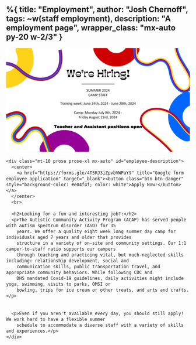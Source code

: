 %{
  title: "Employment",
  author: "Josh Chernoff",
  tags: ~w(staff employment),
  description: "A employment page",
  wrapper_class: "mx-auto py-20 w-2/3"
}
---

<div class="container">
    <img src="/assets/images/employee_2024.png">

    <div class="mt-10 prose prose-xl mx-auto" id="employee-description">
      <center>
        <a href="https://forms.gle/4T5RJ3iZpvbVWPaY9" title="Google form employee application" target="_blank"><button class="btn btn-danger" style="background-color: #e04f4f; color: white">Apply Now!</button></a>
      </center>
      <br>

      <h2>Looking for a fun and interesting job?:</h2>
      <p>The Autistic Community Activity Program (ACAP) has served people with autism spectrum disorder (ASD) for 35
        years. We offer a quality eight week long summer day camp for individuals aged 7 years and older that provides
        structure in a variety of on-site and community settings. Our 1:1 camper-to-staff ratio supports our campers
        through teaching and practicing vital, but much-neglected skills including: relationship development, social and
        communication skills, public transportation travel, and appropriate community behaviors. While following CDC and
        DHS mandated Covid-19 guidelines, daily activities might include yoga, swimming, visits to parks, OMSI or
        bowling, trips for ice cream or other treats, and arts and crafts.</p>


      <p>Even if you aren't available every day, you should still apply! We work hard to have a flexible summer
        schedule to accommodate a diverse staff with a variety of skills and experiences.</p>
    </div>
  </div>